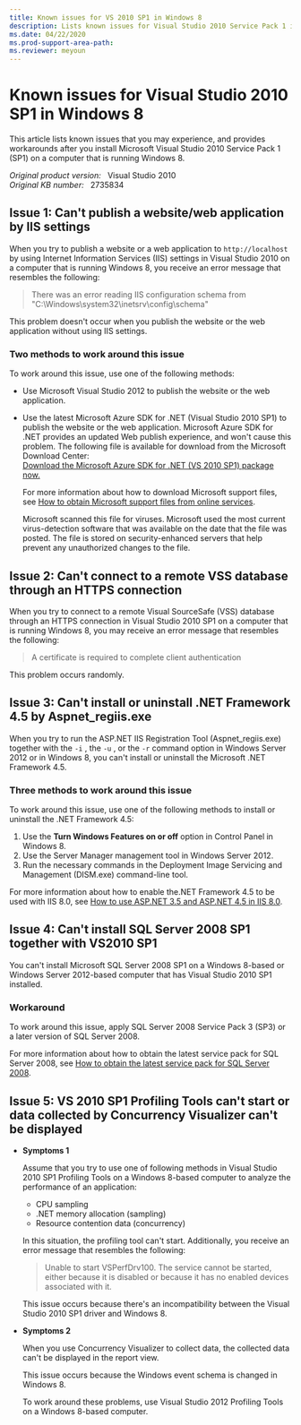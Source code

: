 ```yaml
---
title: Known issues for VS 2010 SP1 in Windows 8
description: Lists known issues for Visual Studio 2010 Service Pack 1 in Windows 8.
ms.date: 04/22/2020
ms.prod-support-area-path:
ms.reviewer: meyoun
---
```

# Known issues for Visual Studio 2010 SP1 in Windows 8

This article lists known issues that you may experience, and provides workarounds after you install Microsoft Visual Studio 2010 Service Pack 1 (SP1) on a computer that is running Windows 8.

_Original product version:_ &nbsp; Visual Studio 2010  
_Original KB number:_ &nbsp; 2735834

## Issue 1: Can't publish a website/web application by IIS settings

When you try to publish a website or a web application to `http://localhost` by using Internet Information Services (IIS) settings in Visual Studio 2010 on a computer that is running Windows 8, you receive an error message that resembles the following:

> There was an error reading IIS configuration schema from "C:\Windows\system32\inetsrv\config\schema\"

This problem doesn't occur when you publish the website or the web application without using IIS settings.

### Two methods to work around this issue

To work around this issue, use one of the following methods:

- Use Microsoft Visual Studio 2012 to publish the website or the web application.
- Use the latest Microsoft Azure SDK for .NET (Visual Studio 2010 SP1) to publish the website or the web application. Microsoft Azure SDK for .NET provides an updated Web publish experience, and won't cause this problem. The following file is available for download from the Microsoft Download Center:  
    [Download the Microsoft Azure SDK for .NET (VS 2010 SP1) package now.](https://go.microsoft.com/fwlink/?linkid=254269)

    For more information about how to download Microsoft support files, see [How to obtain Microsoft support files from online services](https://support.microsoft.com/help/119591).

    Microsoft scanned this file for viruses. Microsoft used the most current virus-detection software that was available on the date that the file was posted. The file is stored on security-enhanced servers that help prevent any unauthorized changes to the file.

## Issue 2: Can't connect to a remote VSS database through an HTTPS connection

When you try to connect to a remote Visual SourceSafe (VSS) database through an HTTPS connection in Visual Studio 2010 SP1 on a computer that is running Windows 8, you may receive an error message that resembles the following:

> A certificate is required to complete client authentication

This problem occurs randomly.

## Issue 3: Can't install or uninstall .NET Framework 4.5 by Aspnet_regiis.exe

When you try to run the ASP.NET IIS Registration Tool (Aspnet_regiis.exe) together with the `-i` , the `-u` , or the `-r` command option in Windows Server 2012 or in Windows 8, you can't install or uninstall the Microsoft .NET Framework 4.5.

### Three methods to work around this issue

To work around this issue, use one of the following methods to install or uninstall the .NET Framework 4.5:

1. Use the **Turn Windows Features on or off** option in Control Panel in Windows 8.
2. Use the Server Manager management tool in Windows Server 2012.
3. Run the necessary commands in the Deployment Image Servicing and Management (DISM.exe) command-line tool.

For more information about how to enable the.NET Framework 4.5 to be used with IIS 8.0, see [How to use ASP.NET 3.5 and ASP.NET 4.5 in IIS 8.0](/iis/get-started/whats-new-in-iis-8/iis-80-using-aspnet-35-and-aspnet-45).

## Issue 4: Can't install SQL Server 2008 SP1 together with VS2010 SP1

You can't install Microsoft SQL Server 2008 SP1 on a Windows 8-based or Windows Server 2012-based computer that has Visual Studio 2010 SP1 installed.

### Workaround

To work around this issue, apply SQL Server 2008 Service Pack 3 (SP3) or a later version of SQL Server 2008.

For more information about how to obtain the latest service pack for SQL Server 2008, see [How to obtain the latest service pack for SQL Server 2008](https://support.microsoft.com/help/968382).

## Issue 5: VS 2010 SP1 Profiling Tools can't start or data collected by Concurrency Visualizer can't be displayed

- **Symptoms 1**

  Assume that you try to use one of following methods in Visual Studio 2010 SP1 Profiling Tools on a Windows 8-based computer to analyze the performance of an application:

  - CPU sampling
  - .NET memory allocation (sampling)
  - Resource contention data (concurrency)

  In this situation, the profiling tool can't start. Additionally, you receive an error message that resembles the following:

  > Unable to start VSPerfDrv100. The service cannot be started, either because it is disabled or because it has no enabled devices associated with it.

  This issue occurs because there's an incompatibility between the Visual Studio 2010 SP1 driver and Windows 8.

- **Symptoms 2**

  When you use Concurrency Visualizer to collect data, the collected data can't be displayed in the report view.

  This issue occurs because the Windows event schema is changed in Windows 8.

  To work around these problems, use Visual Studio 2012 Profiling Tools on a Windows 8-based computer.
